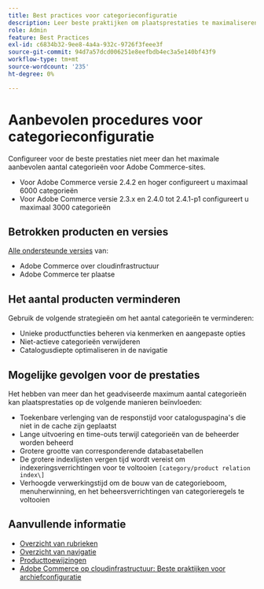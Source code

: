 ```yaml
---
title: Best practices voor categorieconfiguratie
description: Leer beste praktijken om plaatsprestaties te maximaliseren door het aantal categorieën in de catalogus te beperken.
role: Admin
feature: Best Practices
exl-id: c6834b32-9ee8-4a4a-932c-9726f3feee3f
source-git-commit: 94d7a57dcd006251e8eefbdb4ec3a5e140bf43f9
workflow-type: tm+mt
source-wordcount: '235'
ht-degree: 0%

---
```


# Aanbevolen procedures voor categorieconfiguratie

Configureer voor de beste prestaties niet meer dan het maximale aanbevolen aantal categorieën voor Adobe Commerce-sites.

- Voor Adobe Commerce versie 2.4.2 en hoger configureert u maximaal 6000 categorieën
- Voor Adobe Commerce versie 2.3.x en 2.4.0 tot 2.4.1-p1 configureert u maximaal 3000 categorieën

## Betrokken producten en versies

[Alle ondersteunde versies](../../../release/versions.md) van:

- Adobe Commerce over cloudinfrastructuur
- Adobe Commerce ter plaatse

## Het aantal producten verminderen

Gebruik de volgende strategieën om het aantal categorieën te verminderen:

- Unieke productfuncties beheren via kenmerken en aangepaste opties
- Niet-actieve categorieën verwijderen
- Catalogusdiepte optimaliseren in de navigatie

## Mogelijke gevolgen voor de prestaties

Het hebben van meer dan het geadviseerde maximum aantal categorieën kan plaatsprestaties op de volgende manieren beïnvloeden:

- Toekenbare verlenging van de responstijd voor cataloguspagina&#39;s die niet in de cache zijn geplaatst
- Lange uitvoering en time-outs terwijl categorieën van de beheerder worden beheerd
- Grotere grootte van corresponderende databasetabellen
- De grotere indexlijsten vergen tijd wordt vereist om indexeringsverrichtingen voor te voltooien `[category/product relation index\]`
- Verhoogde verwerkingstijd om de bouw van de categorieboom, menuherwinning, en het beheersverrichtingen van categorieregels te voltooien

## Aanvullende informatie

- [Overzicht van rubrieken](https://experienceleague.adobe.com/docs/commerce-admin/catalog/categories/categories.html)
- [Overzicht van navigatie](https://experienceleague.adobe.com/docs/commerce-admin/catalog/catalog/navigation/navigation.html)
- [Producttoewijzingen](https://experienceleague.adobe.com/docs/commerce-admin/catalog/categories/products-in-category/categories-product-assignments.html)
- [Adobe Commerce op cloudinfrastructuur: Beste praktijken voor archiefconfiguratie](https://devdocs.magento.com/cloud/configure/configure-best-practices.html)
